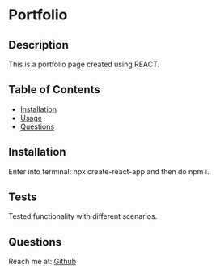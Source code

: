 
# Portfolio
        
## Description
        
This is a portfolio page created using REACT. 

## Table of Contents
- [Installation](#installation)
- [Usage](#Usage)
- [Questions](#Questions)
        
## Installation

Enter into terminal: npx create-react-app <app name> and then do npm i. 

## Tests

Tested functionality with different scenarios.

## Questions
Reach me at: [Github](https://github.com/Reyes-Jose)